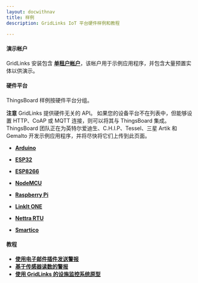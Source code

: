 ```yaml
---
layout: docwithnav
title: 样例
description: GridLinks IoT 平台硬件样例和教程

--- 
```


#### 演示帐户

GridLinks 安装包含 **[单租户帐户](/docs/samples/demo-account/)**，该帐户用于示例应用程序，并包含大量预置实体以供演示。

#### 硬件平台

ThingsBoard 样例按硬件平台分组。

**注意** GridLinks 提供硬件无关的 API。
如果您的设备平台不在列表中，但能够设置 HTTP、CoAP 或 MQTT 连接，则可以将其与 ThingsBoard 集成。
ThingsBoard 团队正在为英特尔爱迪生、C.H.I.P、Tessel、三星 Artik 和 Gemalto 开发示例应用程序，并将尽快将它们上传到此页面。  

 - [**Arduino**](/docs/samples/arduino/)

 - [**ESP32**](/docs/samples/esp32/)

 - [**ESP8266**](/docs/samples/esp8266/)

 - [**NodeMCU**](/docs/samples/nodemcu/)

 - [**Raspberry Pi**](/docs/samples/raspberry/)

 - [**LinkIt ONE**](/docs/samples/linkit-one/)

 - [**Nettra RTU**](/docs/samples/nettrartu+/)

 - [**Smartico**](/docs/samples/smartico/)

#### 教程

 - [**使用电子邮件插件发送警报**](/docs/samples/alarms/mail/)
 - [**基于传感器读数的警报**](/docs/samples/alarms/basic-rules/)
 - [**使用 GridLinks 的设施监控系统原型**](/docs/samples/monitoring/facilities-monitoring-poc/)